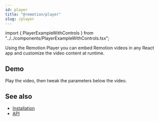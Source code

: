 ```yaml
---
id: player
title: "@remotion/player"
slug: /player
---
```


import { PlayerExampleWithControls } from "../../components/PlayerExampleWithControls.tsx";

Using the Remotion Player you can embed Remotion videos in any React app and customize the video content at runtime.

## Demo

Play the video, then tweak the parameters below the video.
<PlayerExampleWithControls />

## See also

- [Installation](/docs/player/installation)
- [API](/docs/player/api)
